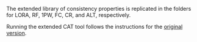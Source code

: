 The extended library of consistency properties is replicated in the folders for LORA, RF, 1PW, FC, CR, and ALT, respectively.  

Running the extended CAT tool follows the instructions for the [original version](https://github.com/siliunobi/cat/blob/master/tool/).
